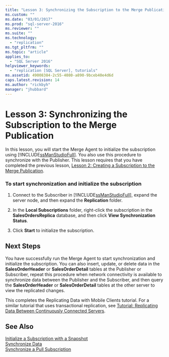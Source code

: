 ```yaml
---
title: "Lesson 3: Synchronizing the Subscription to the Merge Publication | Microsoft Docs"
ms.custom: ""
ms.date: "03/01/2017"
ms.prod: "sql-server-2016"
ms.reviewer: ""
ms.suite: ""
ms.technology: 
  - "replication"
ms.tgt_pltfrm: ""
ms.topic: "article"
applies_to: 
  - "SQL Server 2016"
helpviewer_keywords: 
  - "replication [SQL Server], tutorials"
ms.assetid: 49008384-2c55-4080-a890-9bceb40e4d6d
caps.latest.revision: 14
ms.author: "rickbyh"
manager: "jhubbard"
---
```

# Lesson 3: Synchronizing the Subscription to the Merge Publication
In this lesson, you will start the Merge Agent to initialize the subscription using [!INCLUDE[ssManStudioFull](../../../advanced-analytics/r-services/includes/ssmanstudiofull-md.md)]. You also use this procedure to synchronize with the Publisher. This lesson requires that you have completed the previous lesson, [Lesson 2: Creating a Subscription to the Merge Publication](../../../relational-databases/replication/tutorials/lesson-2-creating-a-subscription-to-the-merge-publication.md).  
  
### To start synchronization and initialize the subscription  
  
1.  Connect to the Subscriber in [!INCLUDE[ssManStudioFull](../../../advanced-analytics/r-services/includes/ssmanstudiofull-md.md)], expand the server node, and then expand the **Replication** folder.  
  
2.  In the **Local Subscriptions** folder, right-click the subscription in the **SalesOrdersReplica** database, and then click **View Synchronization Status**.  
  
3.  Click **Start** to initialize the subscription.  
  
## Next Steps  
You have successfully run the Merge Agent to start synchronization and initialize the subscription. You can also insert, update, or delete data in the **SalesOrderHeader** or **SalesOrderDetail** tables at the Publisher or Subscriber, repeat this procedure when network connectivity is available to synchronize data between the Publisher and the Subscriber, and then query the **SalesOrderHeader** or **SalesOrderDetail** tables at the other server to view the replicated changes.  
  
This completes the Replicating Data with Mobile Clients tutorial. For a similar tutorial that uses transactional replication, see [Tutorial: Replicating Data Between Continuously Connected Servers](../../../relational-databases/replication/tutorials/tutorial-replicating-data-between-continuously-connected-servers.md).  
  
## See Also  
[Initialize a Subscription with a Snapshot](../../../relational-databases/replication/initialize-a-subscription-with-a-snapshot.md)  
[Synchronize Data](../../../relational-databases/replication/synchronize-data.md)  
[Synchronize a Pull Subscription](../../../relational-databases/replication/synchronize-a-pull-subscription.md)  
  
  
  
